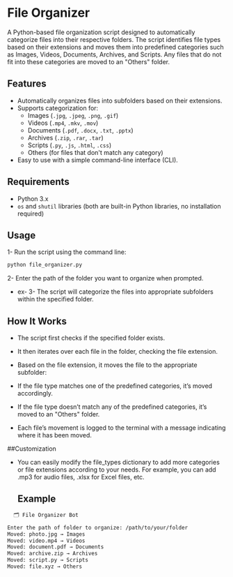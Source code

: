 # File Organizer

A Python-based file organization script designed to automatically categorize files into their respective folders. The script identifies file types based on their extensions and moves them into predefined categories such as Images, Videos, Documents, Archives, and Scripts. Any files that do not fit into these categories are moved to an "Others" folder.

## Features

- Automatically organizes files into subfolders based on their extensions.
- Supports categorization for:
  - Images (`.jpg`, `.jpeg`, `.png`, `.gif`)
  - Videos (`.mp4`, `.mkv`, `.mov`)
  - Documents (`.pdf`, `.docx`, `.txt`, `.pptx`)
  - Archives (`.zip`, `.rar`, `.tar`)
  - Scripts (`.py`, `.js`, `.html`, `.css`)
  - Others (for files that don't match any category)
- Easy to use with a simple command-line interface (CLI).

## Requirements

- Python 3.x
- `os` and `shutil` libraries (both are built-in Python libraries, no installation required)

## Usage
1- Run the script using the command line:
  ```bash
  python file_organizer.py
```

2- Enter the path of the folder you want to organize when prompted.
- ex- 
3- The script will categorize the files into appropriate subfolders within the specified folder.

## How It Works
- The script first checks if the specified folder exists.

- It then iterates over each file in the folder, checking the file extension.

- Based on the file extension, it moves the file to the appropriate subfolder:

- If the file type matches one of the predefined categories, it’s moved accordingly.

- If the file type doesn’t match any of the predefined categories, it’s moved to an "Others" folder.

- Each file’s movement is logged to the terminal with a message indicating where it has been moved.

##Customization
- You can easily modify the file_types dictionary to add more categories or file extensions according to your needs. For example, you can add .mp3 for audio files, .xlsx for Excel files, etc.

  ## Example

```bash
  🗂️ File Organizer Bot

Enter the path of folder to organize: /path/to/your/folder
Moved: photo.jpg → Images
Moved: video.mp4 → Videos
Moved: document.pdf → Documents
Moved: archive.zip → Archives
Moved: script.py → Scripts
Moved: file.xyz → Others
```
